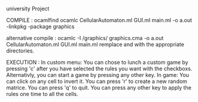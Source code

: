 university Project

COMPILE :
    ocamlfind ocamlc CellularAutomaton.ml GUI.ml main.ml -o a.out -linkpkg -package graphics

alternative compile :
    <ocamlc directory>ocamlc -I <graphics directory>/graphics/ graphics.cma -o a.out CellularAutomaton.ml GUI.ml main.ml
    remplace <ocamlc directory> and <graphics directory> with the appropriate directories.

EXECUTION :
    In custom menu:
        You can chose to lunch a custom game by pressing 'c' after you have selected the rules you want with the checkboxs.
        Alternativly, you can start a game by pressing any other key.
    In game:
        You can click on any cell to invert it.
        You can press 'r' to create a new random matrice.
        You can press 'q' to quit.
        You can press any other key to apply the rules one time to all the cells.
